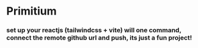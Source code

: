 # Primitium

### set up your reactjs  (tailwindcss + vite) will one command, connect the remote github url and push, its just a fun project!